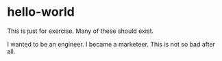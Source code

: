 # hello-world
This is just for exercise. Many of these should exist.

I wanted to be an engineer. I became a marketeer. This is not so bad after all.
